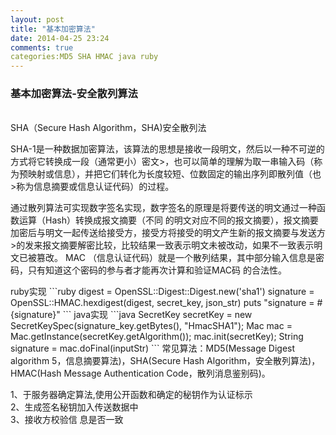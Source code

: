 ```yaml
---
layout: post
title: "基本加密算法"
date: 2014-04-25 23:24
comments: true
categories:MD5 SHA HMAC java ruby 
---
```

<h3>基本加密算法-安全散列算法</h3>
<br>SHA（Secure Hash Algorithm，SHA)安全散列法<br>
<p>SHA-1是一种数据加密算法，该算法的思想是接收一段明文，然后以一种不可逆的方式将它转换成一段（通常更小）密文>，也可以简单的理解为取一串输入码（称为预映射或信息），并把它们转化为长度较短、位数固定的输出序列即散列值（也>称为信息摘要或信息认证代码）的过程。</p>
<!-- more -->
<p>通过散列算法可实现数字签名实现，数字签名的原理是将要传送的明文通过一种函数运算（Hash）转换成报文摘要（不同
的明文对应不同的报文摘要），报文摘要加密后与明文一起传送给接受方，接受方将接受的明文产生新的报文摘要与发送方>的发来报文摘要解密比较，比较结果一致表示明文未被改动，如果不一致表示明文已被篡改。
MAC （信息认证代码）就是一个散列结果，其中部分输入信息是密码，只有知道这个密码的参与者才能再次计算和验证MAC码
的合法性。</p>
<p>ruby实现
```ruby
        digest = OpenSSL::Digest::Digest.new('sha1')
        signature = OpenSSL::HMAC.hexdigest(digest, secret_key, json_str)
        puts "signature = #{signature}"
```
java实现
```java
        SecretKey secretKey = new SecretKeySpec(signature_key.getBytes(), "HmacSHA1");
        Mac mac = Mac.getInstance(secretKey.getAlgorithm());
        mac.init(secretKey);
        String signature = mac.doFinal(inputStr)
```
常见算法：MD5(Message Digest algorithm 5，信息摘要算法)，SHA(Secure Hash Algorithm，安全散列算法)，HMAC(Hash Message Authentication Code，散列消息鉴别码)。
</p>
1、于服务器确定算法,使用公开函数和确定的秘钥作为认证标示<br> 2、生成签名秘钥加入传送数据中<br>3、接收方校验信
息是否一致<br>
